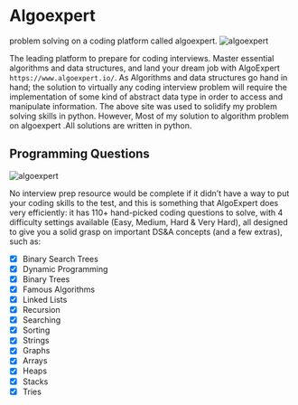 # Algoexpert

problem solving on a coding platform called algoexpert.
![algoexpert](https://www.yoreoyster.com/wp-content/uploads/2020/11/AlgoExpert-Review-768x369.jpg)

The leading platform to prepare for coding interviews. Master essential algorithms and data structures, and land your dream job with AlgoExpert `https://www.algoexpert.io/`.
As Algorithms and data structures go hand in hand; the solution to virtually any coding interview problem will require the implementation of some kind of abstract data type in order to access and manipulate information.
The above site was used to solidify my problem solving skills in python. However, Most of my solution to algorithm problem on algoexpert .All solutions are written in python.

## Programming Questions

![algoexpert](https://assets.algoexpert.io/ge8dafe8d17-prod/dist/favicon.png)

No interview prep resource would be complete if it didn’t have a way to put your coding skills to the test, and this is something that AlgoExpert does very efficiently: it has 110+ hand-picked coding questions to solve, with 4 difficulty settings available (Easy, Medium, Hard & Very Hard), all designed to give you a solid grasp on important DS&A concepts (and a few extras), such as:

- [x] Binary Search Trees
- [x] Dynamic Programming
- [x] Binary Trees
- [x] Famous Algorithms
- [x] Linked Lists
- [x] Recursion
- [x] Searching
- [x] Sorting
- [x] Strings
- [x] Graphs
- [x] Arrays
- [x] Heaps
- [x] Stacks
- [x] Tries
